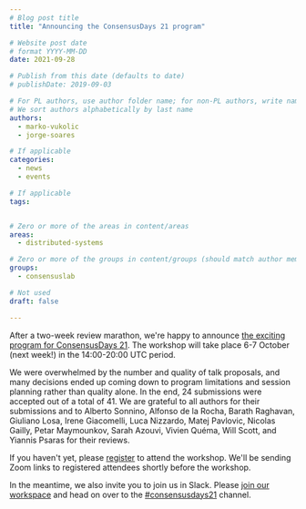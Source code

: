 ```yaml
---
# Blog post title
title: "Announcing the ConsensusDays 21 program"

# Website post date
# format YYYY-MM-DD
date: 2021-09-28

# Publish from this date (defaults to date)
# publishDate: 2019-09-03

# For PL authors, use author folder name; for non-PL authors, write name as in paper within ""
# We sort authors alphabetically by last name
authors:
  - marko-vukolic
  - jorge-soares

# If applicable
categories:
  - news
  - events

# If applicable
tags:


# Zero or more of the areas in content/areas
areas:
  - distributed-systems

# Zero or more of the groups in content/groups (should match author membership)
groups:
  - consensuslab

# Not used
draft: false

---
```


After a two-week review marathon, we're happy to announce [the exciting program for ConsensusDays 21](/sites/consensusday21/programme/index.html). The workshop will take place 6-7 October (next week!) in the 14:00-20:00 UTC period.

We were overwhelmed by the number and quality of talk proposals, and many decisions ended up coming down to program limitations and session planning rather than quality alone. In the end, 24 submissions were accepted out of a total of 41. We are grateful to all authors for their submissions and to Alberto Sonnino, Alfonso de la Rocha, Barath Raghavan, Giuliano Losa, Irene Giacomelli, Luca Nizzardo, Matej Pavlovic, Nicolas Gailly, Petar Maymounkov, Sarah Azouvi, Vivien Quéma, Will Scott, and Yiannis Psaras for their reviews.

If you haven't yet, please [register](https://docs.google.com/forms/d/e/1FAIpQLSeySa1MHdLmB_VgJPrD0EIaJuCpK2fL6JVC_EBzNEV_KVZrcA/viewform) to attend the workshop. We'll be sending Zoom links to registered attendees shortly before the workshop.

In the meantime, we also invite you to join us in Slack. Please [join our workspace](https://filecoin.io/slack) and head on over to the [#consensusdays21](https://filecoinproject.slack.com/messages/consensusday21) channel.
